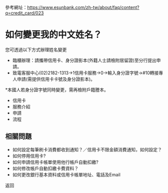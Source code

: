 參考網址：https://www.esunbank.com/zh-tw/about/faq/content?q=credit_card/023

# 如何變更我的中文姓名？

您可透過以下方式辦理姓名變更

  * 臨櫃辦理：請攜帶信用卡、身分證影本(外籍人士請檢附居留證)至分行提出申請。 
  * 致電客服中心(02)2182-1313→1信用卡服務→0→輸入身分證字號→#10轉接專人申請(需提供信用卡卡號及身分證影本)。

  

*本國人若身分證字號同時變更，需再檢附戶籍謄本。

  * 信用卡
  * 服務介紹
  * 申請
  * 流程

## 相關問題

  * 如何設定每筆刷卡消費都收到通知？／信用卡不限金額消費通知，如何設定？ 
  * 如何停用信用卡? 
  * 如何申請信用卡帳單使用他行帳戶自動扣繳? 
  * 如何修改帳戶自動扣繳卡費資料？ 
  * 如何更改銀行基本資料或信用卡帳單地址、電話及Email 

返回

